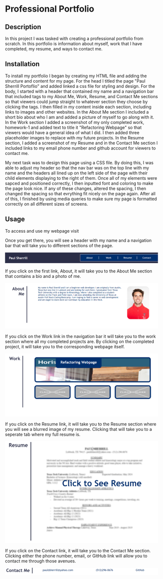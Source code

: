 # Professional Portfolio

## Description

In this project I was tasked with creating a professional portfolio from scratch. In this portfolio is information about myself, work that I have completed, my resume, and ways to contact me. 

## Installation

To install my portfolio I began by creating my HTML file and adding the structure and content for my page. For the head I titled the page "Paul Sherrill Portoflio" and added linked a css file for styling and design. For the body, I started with a header that contained my name and a navigation bar that included tags to my About Me, Work, Resume, and Contact Me sections so that viewers could jump straight to whatever section they choose by clicking the tags. I then filled in my content inside each section, including links to images and other websites. In the About Me section I included a short bio about who I am and added a picture of myself to go along with it. In the Work section I added a screenshot of my only completed work, homework-1 and added text to title it "Refactoring Webpage" so that viewers would have a general idea of what I did. I then added three placeholder images to replace with my future projects. In the Resume section, I added a screenshot of my Resume and in the Contact Me section I included links to my email phone number and github account for viewers to contact me.  

My next task was to design this page using a CSS file. By doing this, I was able to adjust my header so that the nav bar was on the top line with my name and the headers all lined up on the left side of the page with their child elements displaying to the right of them. Once all of my elements were sapced and positioned correctly, I then inputted font and coloring to make the page look nice. If any of these changes, altered the spacing, I then changed the spacing so that evrything fit nicely on the page again. After all of this, I finished by using media queries to make sure my page is formatted correctly on all different sizes of screens. 

## Usage

To access and use my webpage visit 

Once you get there, you will see a header with my name and a navigation bar that will take you to different sections of the page.

![alt text](assets/screenshot1.png)

If you click on the first link, About, it will take you to the About Me section that contains a bio and a photo of me.

![alt text](assets/screenshot2.png)

If you click on the Work link in the navigation bar it will take you to the work section where all my completed projects are. By clicking on the completed project, it will take you to the corresponding webpage itself.

![alt text](assets/screenshot3.png)

If you click on the Resume link, it will take you to the Resume section where you will see a blurred image of my resume. Clicking that will take you to a seperate tab where my full resume is.

![alt text](assets/screenshot4.png)

If you click on the Contact link, it will take you to the Contact Me section. Clicking either the phone number, email, or GitHub link will allow you to contact me through those avenues.

![alt text](assets/screenshot5.png)